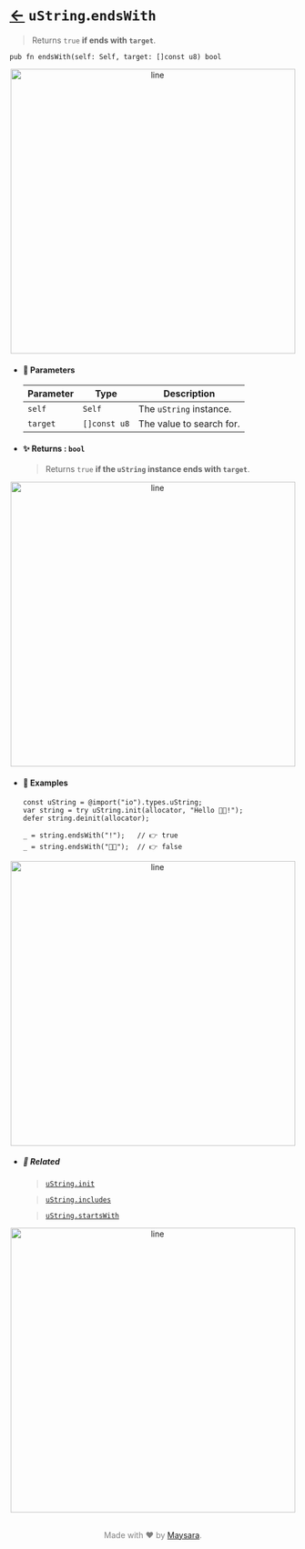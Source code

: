 # [←](../uString.md) `uString`.`endsWith`

> Returns `true` **if ends with `target`**.

```zig
pub fn endsWith(self: Self, target: []const u8) bool
```

<div align="center">
<img src="https://raw.githubusercontent.com/maysara-elshewehy/io-bench/refs/heads/main/dist/img/md/line.png" alt="line" style="width:500px;"/>
</div>

- #### 🧩 Parameters

    | Parameter | Type         | Description              |
    | --------- | ------------ | ------------------------ |
    | `self`    | `Self`       | The `uString` instance.  |
    | `target`  | `[]const u8` | The value to search for. |

- #### ✨ Returns : `bool`

    > Returns `true` **if the `uString` instance ends with `target`**.

<div align="center">
<img src="https://raw.githubusercontent.com/maysara-elshewehy/io-bench/refs/heads/main/dist/img/md/line.png" alt="line" style="width:500px;"/>
</div>

- #### 🧪 Examples

    ```zig
    const uString = @import("io").types.uString;
    var string = try uString.init(allocator, "Hello 👨‍🏭!");
    defer string.deinit(allocator);
    ```

    ```zig
    _ = string.endsWith("!");   // 👉 true
    _ = string.endsWith("👨‍🏭");  // 👉 false
    ```

<div align="center">
<img src="https://raw.githubusercontent.com/maysara-elshewehy/io-bench/refs/heads/main/dist/img/md/line.png" alt="line" style="width:500px;"/>
</div>

- ##### 🔗 Related

  > [`uString.init`](./init.md)

  > [`uString.includes`](./includes.md)

  > [`uString.startsWith`](./startsWith.md)

<div align="center">
<img src="https://raw.githubusercontent.com/maysara-elshewehy/io-bench/refs/heads/main/dist/img/md/line.png" alt="line" style="width:500px;"/>
</div>

<p align="center" style="color:grey;"><br />Made with ❤️ by <a href="http://github.com/maysara-elshewehy" target="blank">Maysara</a>.</p>